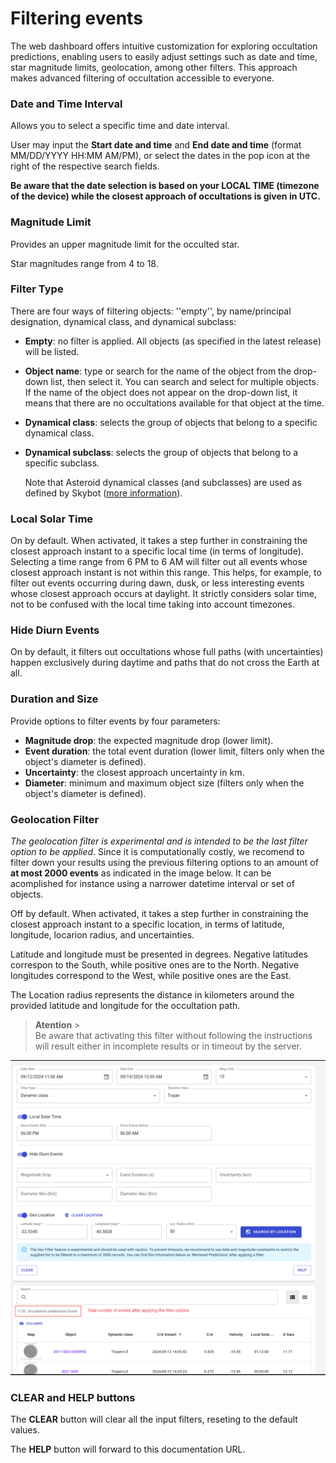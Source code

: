 # Filtering events

The web dashboard offers intuitive customization for exploring occultation predictions, enabling users to easily adjust settings such as date and time, star magnitude limits, geolocation, among other filters. This approach makes advanced filtering of occultation accessible to everyone.

### Date and Time Interval

Allows you to select a specific time and date interval.

User may input the **Start date and time** and **End date and time** (format MM/DD/YYYY HH:MM AM/PM), or select the dates in the pop icon at the right of the respective search fields.

**Be aware that the date selection is based on your LOCAL TIME (timezone of the device) while the closest approach of occultations is given in UTC.**

### Magnitude Limit

Provides an upper magnitude limit for the occulted star.

Star magnitudes range from 4 to 18.

### Filter Type

There are four ways of filtering objects: ''empty'', by name/principal designation, dynamical class, and dynamical subclass:

- **Empty**: no filter is applied. All objects (as specified in the latest release) will be listed.
- **Object name**: type or search for the name of the object from the drop-down list, then select it. You can search and select for multiple objects. If the name of the object does not appear on the drop-down list, it means that there are no occultations available for that object at the time.
- **Dynamical class**: selects the group of objects that belong to a specific dynamical class.
- **Dynamical subclass**: selects the group of objects that belong to a specific subclass.

  Note that Asteroid dynamical classes (and subclasses) are used as defined by Skybot ([more information](https://ssp.imcce.fr/webservices/skybot/)).
  
### Local Solar Time

On by default. When activated, it takes a step further in constraining the closest approach instant to a specific local time (in terms of longitude). Selecting a time range from 6 PM to 6 AM will filter out all events whose closest approach instant is not within this range. This helps, for example, to filter out events occurring during dawn, dusk, or less interesting events whose closest approach occurs at daylight. It strictly considers solar time, not to be confused with the local time taking into account timezones.

### Hide Diurn Events

On by default, it filters out occultations whose full paths (with uncertainties) happen exclusively during daytime and paths that do not cross the Earth at all.

### Duration and Size

Provide options to filter events by four parameters:
- **Magnitude drop**: the expected magnitude drop (lower limit).
- **Event duration**: the total event duration (lower limit, filters only when the object's diameter is defined).
- **Uncertainty**: the closest approach uncertainty in km.
- **Diameter**: minimum and maximum object size (filters only when the object's diameter is defined).

### Geolocation Filter

_The geolocation filter is experimental and is intended to be the last filter option to be applied._ Since it is computationally costly, we recomend to filter down your results using the previous filtering options to an amount of **at most 2000 events** as indicated in the image below. It can be acomplished for instance using a narrower datetime interval or set of objects.

Off by default. When activated, it takes a step further in constraining the closest approach instant to a specific location, in terms of latitude, longitude, locarion radius, and uncertainties.

Latitude and longitude must be presented in degrees. Negative latitudes correspon to the South, while positive ones are to the North. Negative longitudes correspond to the West, while positive ones are the East.

The Location radius represents the distance in kilometers around the provided latitude and longitude for the occultation path.

> **Atention** ><br/>Be aware that activating this filter without following the instructions will result either in incomplete results or in timeout by the server.

![Image Alt Text](../static/geolocation_filter.png)

### CLEAR and HELP buttons

The **CLEAR** button will clear all the input filters, reseting to the default values.

The **HELP** button will forward to this documentation URL.
